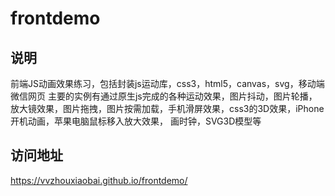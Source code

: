 # frontdemo
## 说明
前端JS动画效果练习，包括封装js运动库，css3，html5，canvas，svg，移动端微信网页
主要的实例有通过原生js完成的各种运动效果，图片抖动，图片轮播，放大镜效果，图片拖拽，图片按需加载，手机滑屏效果，css3的3D效果，iPhone开机动画，苹果电脑鼠标移入放大效果，
画时钟，SVG3D模型等
## 访问地址 
https://vvzhouxiaobai.github.io/frontdemo/ 

